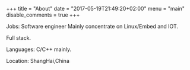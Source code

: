+++
title = "About"
date = "2017-05-19T21:49:20+02:00"
menu = "main"
disable_comments = true
+++

Jobs: Software engineer 
Mainly concentrate on Linux/Embed and IOT.

Full stack.

Languages: C/C++ mainly.

Location: ShangHai,China



